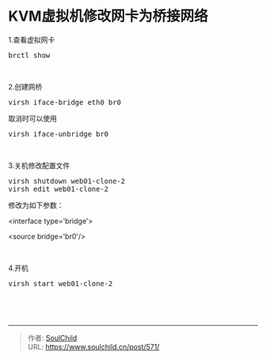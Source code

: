 # KVM虚拟机修改网卡为桥接网络

<!--more-->
1.查看虚拟网卡
<pre>brctl show</pre>
&nbsp;

2.创建网桥
<pre>virsh iface-bridge eth0 br0</pre>
取消时可以使用
<pre>virsh iface-unbridge br0</pre>
&nbsp;

3.关机修改配置文件
<pre>virsh shutdown web01-clone-2
virsh edit web01-clone-2</pre>
修改为如下参数：

&lt;interface type='bridge'&gt;

&lt;source bridge='br0'/&gt;

&nbsp;

4.开机
<pre>virsh start web01-clone-2</pre>
&nbsp;

&nbsp;


---

> 作者: [SoulChild](https://www.soulchild.cn)  
> URL: https://www.soulchild.cn/post/571/  

